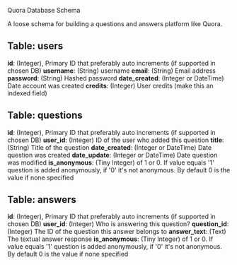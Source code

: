
Quora Database Schema

A loose schema for building a questions and answers platform like Quora.

## Table: users

**id**: (Integer), Primary ID that preferably auto increments (if supported in chosen DB)
**username**: (String) username
**email**: (String) Email address
**password**: (String) Hashed password
**date_created**: (Integer or DateTime) Date account was created
**credits**: (Integer) User credits (make this an indexed field)

## Table: questions

**id**: (Integer), Primary ID that preferably auto increments (if supported in chosen DB)
**user_id**: (Integer) ID of the user who added this question
**title**: (String) Title of the question
**date_created**: (Integer or DateTime) Date question was created
**date_update**: (Integer or DateTime) Date question was modified
**is_anonymous**: (Tiny Integer) of 1 or 0. If value equals '1' question is added anonymously, if '0' it's not anonymous. By default 0 is the value if none specified

## Table: answers

**id**: (Integer), Primary ID that preferably auto increments (if supported in chosen DB)
**user_id**: (Integer) Who is answering this question?
**question_id**: (Integer) The ID of the question this answer belongs to
**answer_text**: (Text) The textual answer response
**is_anonymous**: (Tiny Integer) of 1 or 0. If value equals '1' question is added anonymously, if '0' it's not anonymous. By default 0 is the value if none specified

